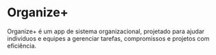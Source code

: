 # Organize+
Organize+ é um app de sistema organizacional, projetado para ajudar indivíduos e equipes a gerenciar tarefas, compromissos e projetos com eficiência.
